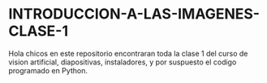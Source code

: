 # INTRODUCCION-A-LAS-IMAGENES-CLASE-1
Hola chicos en este repositorio encontraran toda la clase 1 del curso de vision artificial, diapositivas, instaladores, y por suspuesto el codigo programado en Python.
